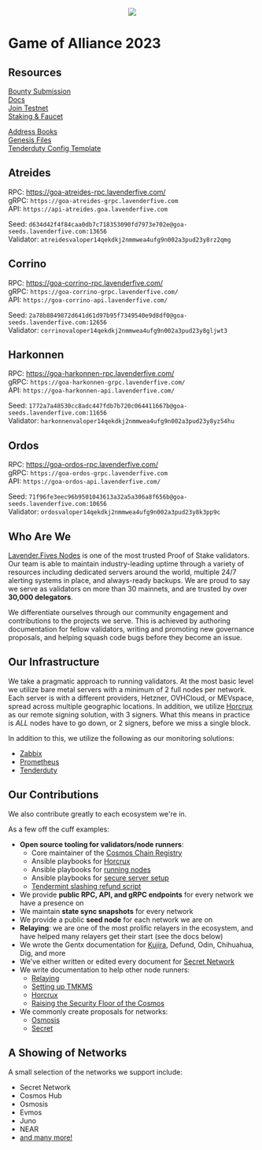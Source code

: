 <p align="center">
  <img src="https://user-images.githubusercontent.com/9121234/190864636-b5047a5b-8f44-42ed-a9de-62095bebd2a3.jpg" />
</p>

# Game of Alliance 2023  
## Resources
[Bounty Submission](https://docs.google.com/forms/d/e/1FAIpQLScdnf07cVebzXRURTeg8bnBgNa3PEZEwq9Oke4Edd-TaKDAow/viewform)  
[Docs](https://alliance.terra.money/)  
[Join Testnet](https://github.com/terra-money/alliance/tree/feat/wasm-testnets#join-the-game-of-alliance-testnet)  
[Staking & Faucet](https://game-of-alliance.terra.money/)  
  
[Address Books](https://github.com/LavenderFive/game-of-alliance-2023/tree/master/addrbook)  
[Genesis Files](https://github.com/LavenderFive/game-of-alliance-2023/tree/master/genesis)  
[Tenderduty Config Template](https://github.com/LavenderFive/game-of-alliance-2023/tree/master/tenderduty)  
  
## Atreides  
RPC: https://goa-atreides-rpc.lavenderfive.com/  
gRPC: `https://goa-atreides-grpc.lavenderfive.com`  
API: `https://api-atreides.goa.lavenderfive.com` 
  
Seed: `d634d42f4f84caa0db7c718353090fd7973e702e@goa-seeds.lavenderfive.com:13656`  
Validator: `atreidesvaloper14qekdkj2nmmwea4ufg9n002a3pud23y8rz2qmg`
  
## Corrino  
RPC: https://goa-corrino-rpc.lavenderfive.com/   
gRPC: `https://goa-corrino-grpc.lavenderfive.com/`  
API: `https://goa-corrino-api.lavenderfive.com/`  
  
Seed: `2a78b8849872d641d61d97b95f7349540e9d8df0@goa-seeds.lavenderfive.com:12656`  
Validator:  `corrinovaloper14qekdkj2nmmwea4ufg9n002a3pud23y8gljwt3`
  
## Harkonnen  
RPC: https://goa-harkonnen-rpc.lavenderfive.com/  
gRPC: `https://goa-harkonnen-grpc.lavenderfive.com/`  
API: `https://goa-harkonnen-api.lavenderfive.com/`  
  
Seed: `1772a7a48530cc8adc447fdb7b720c064411667b@goa-seeds.lavenderfive.com:11656`  
Validator:  `harkonnenvaloper14qekdkj2nmmwea4ufg9n002a3pud23y8yz54hu`
  
## Ordos  
RPC: https://goa-ordos-rpc.lavenderfive.com/  
gRPC: `https://goa-ordos-grpc.lavenderfive.com`   
API: `https://goa-ordos-api.lavenderfive.com/ `  
  
Seed: `71f96fe3eec96b9501043613a32a5a306a8f656b@goa-seeds.lavenderfive.com:10656`   
Validator:  `ordosvaloper14qekdkj2nmmwea4ufg9n002a3pud23y8k3pp9c`
  
## Who Are We
[Lavender.Fives Nodes](https://www.lavenderfive.com/) is one of the most trusted Proof of Stake validators. 
Our team is able to maintain industry-leading uptime through a variety of resources including dedicated servers around the world, 
multiple 24/7 alerting systems in place, and always-ready backups. We are proud to say we serve as validators on more than 30 mainnets, 
and are trusted by over **30,000 delegators**. 

We differentiate ourselves through our community engagement and contributions to the projects we serve. 
This is achieved by authoring documentation for fellow validators, writing and promoting new governance proposals, 
and helping squash code bugs before they become an issue.

## Our Infrastructure

We take a pragmatic approach to running validators. At the most basic level we utilize bare metal servers with a minimum of 2 full nodes per network. 
Each server is with a different providers, Hetzner, OVHCloud, or MEVspace, spread across multiple geographic locations.
In addition, we utilize [Horcrux](https://github.com/strangelove-ventures/horcrux) as our remote signing solution, with 3 signers. What this means in practice is *ALL* nodes have to go down, or 2 signers, before we miss a single block.

In addition to this, we utilize the following as our monitoring solutions:
- [Zabbix](https://www.zabbix.com/)
- [Prometheus](https://prometheus.io/)
- [Tenderduty](https://github.com/blockpane/tenderduty)

## Our Contributions

We also contribute greatly to each ecosystem we're in. 

As a few off the cuff examples:
- **Open source tooling for validators/node runners**:
  - Core maintainer of the [Cosmos Chain Registry](https://github.com/cosmos/chain-registry) 
  - Ansible playbooks for [Horcrux](https://github.com/LavenderFive/horcrux-ansible)
  - Ansible playbooks for [running nodes](https://github.com/LavenderFive/cosmos-validators-ansible)
  - Ansible playbooks for [secure server setup](https://github.com/LavenderFive/secure-server-setup-ansible)
  - [Tendermint slashing refund script](https://github.com/LavenderFive/slash_refunds_tendermint)
- We provide **public RPC, API, and gRPC endpoints** for every network we have a presence on
- We maintain **state sync snapshots** for every network
- We provide a public **seed node** for each network we are on
- **Relaying**: we are one of the most prolific relayers in the ecosystem, and have helped many relayers get their start (see the docs below)
- We wrote the Gentx documentation for [Kujira](https://github.com/Team-Kujira/networks/pull/5), Defund, Odin, Chihuahua, Dig, and more
- We've either written or edited every document for [Secret Network](https://docs.scrt.network/)
- We write documentation to help other node runners:
  - [Relaying](https://docs.scrt.network/relayers/setting-up-hermes.html)
  - [Setting up TMKMS](https://gist.github.com/dylanschultzie/c7c4eed531df0f004a50c5395e1604b3)
  - [Horcrux](https://gist.github.com/dylanschultzie/0a0b10cf695749f9697197759e7b12ec)
  - [Raising the Security Floor of the Cosmos](https://medium.com/@lavenderfive/raising-the-security-floor-of-the-cosmos-2467f5e71966)
- We commonly create proposals for networks:
  - [Osmosis](https://commonwealth.im/osmosis/proposal/discussion/2487-proposal-discussion-signaling-proposal-for-scrt-incentivized-pools)
  - [Secret](https://secretnodes.com/secret/chains/secret-4/governance/proposals/93)

## A Showing of Networks
A small selection of the networks we support include:
- Secret Network
- Cosmos Hub 
- Osmosis
- Evmos
- Juno
- NEAR
- [and many more!](https://www.lavenderfive.com/)
